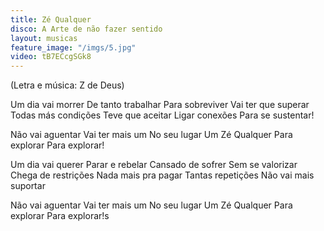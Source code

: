 ```yaml
---
title: Zé Qualquer
disco: A Arte de não fazer sentido
layout: musicas
feature_image: "/imgs/5.jpg"
video: tB7ECcgSGk8
---
```

(Letra e música: Z de Deus)

Um dia vai morrer
De tanto trabalhar
Para sobreviver
Vai ter que superar
Todas más condições 
Teve que aceitar
Ligar conexões
Para se sustentar!

Não vai aguentar
Vai ter mais um
No seu lugar
Um Zé Qualquer 
Para explorar
Para explorar!

Um dia vai querer 
Parar e rebelar
Cansado de sofrer
Sem se valorizar
Chega de restrições 
Nada mais pra pagar
Tantas repetições 
Não vai mais suportar

Não vai aguentar
Vai ter mais um 
No seu lugar
Um Zé Qualquer 
Para explorar
Para explorar!s

